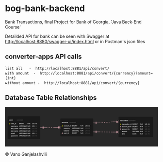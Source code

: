 # bog-bank-backend

Bank Transactions, final Project for Bank of Georgia, 'Java Back-End Course'

Detailded API for bank can be seen with Swagger at <http://localhost:8880/swagger-ui/index.html>
or in Postman's json files

## converter-apps API calls

    list all   -  http://localhost:8881/api/convert/
    with amount  -  http://localhost:8881/api/convert/{currency}?amount={int}
    without amount -  http://localhost:8881/api/convert/{currency}

## Database Table Relationships

!["database design"](bank-backend/DB.png)

© Vano Ganjelashvili

